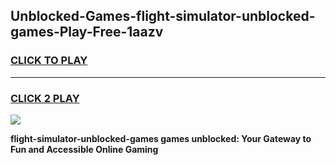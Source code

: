 
## Unblocked-Games-flight-simulator-unblocked-games-Play-Free-1aazv
<h3>
<a href="https://premium76.site?title=flight-simulator-unblocked-games&ref=21A">CLICK TO PLAY</a></h3>
<hr>

<h3>
<a href="https://premium76.site?title=flight-simulator-unblocked-games&ref=21A">CLICK 2 PLAY</a>
  
</h3>

<a href="https://premium76.site?title=flight-simulator-unblocked-games&ref=21A"><img src="https://clearcache.store/games.png"></a>


**flight-simulator-unblocked-games games unblocked: Your Gateway to Fun and Accessible Online Gaming**
